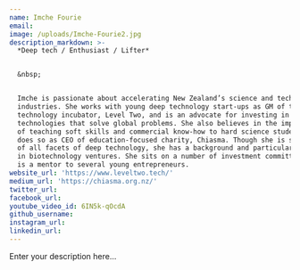 ```yaml
---
name: Imche Fourie
email:
image: /uploads/Imche-Fourie2.jpg
description_markdown: >-
  *Deep tech / Enthusiast / Lifter*


  &nbsp;


  Imche is passionate about accelerating New Zealand’s science and technology
  industries. She works with young deep technology start-ups as GM of the
  technology incubator, Level Two, and is an advocate for investing in
  technologies that solve global problems. She also believes in the importance
  of teaching soft skills and commercial know-how to hard science students and
  does so as CEO of education-focused charity, Chiasma. Though she is supporter
  of all facets of deep technology, she has a background and particular interest
  in biotechnology ventures. She sits on a number of investment committees and
  is a mentor to several young entrepreneurs.
website_url: 'https://www.leveltwo.tech/'
medium_url: 'https://chiasma.org.nz/'
twitter_url:
facebook_url:
youtube_video_id: 6IN5k-qOcdA
github_username:
instagram_url:
linkedin_url:
---
```


Enter your description here...
